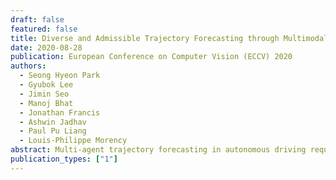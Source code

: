 ```yaml
---
draft: false
featured: false
title: Diverse and Admissible Trajectory Forecasting through Multimodal Context Understanding
date: 2020-08-28
publication: European Conference on Computer Vision (ECCV) 2020
authors:
  - Seong Hyeon Park
  - Gyubok Lee
  - Jimin Seo
  - Manoj Bhat
  - Jonathan Francis
  - Ashwin Jadhav
  - Paul Pu Liang
  - Louis-Philippe Morency
abstract: Multi-agent trajectory forecasting in autonomous driving requires an agent to accurately anticipate the behaviors of the surrounding vehicles and pedestrians, for safe and reliable decision-making. Due to partial observability in these dynamical scenes, directly obtaining the posterior distribution over future agent trajectories remains a challenging problem. In realistic embodied environments, each agent’s future trajectories should be both diverse since multiple plausible sequences of actions can be used to reach its intended goals, and admissible since they must obey physical constraints and stay in drivable areas. In this paper, we propose a model that synthesizes multiple input signals from the multimodal world—the environment’s scene context and interactions between multiple surrounding agents—to best model all diverse and admissible trajectories. We compare our model with strong baselines and ablations across two public datasets and show a significant performance improvement over previous state-of-the-art methods. Lastly, we offer new metrics incorporating admissibility criteria to further study and evaluate the diversity of predictions.
publication_types: ["1"]
---
```

